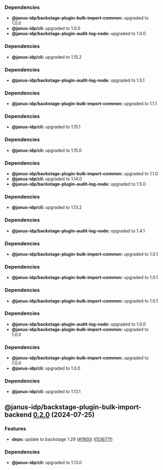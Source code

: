 ### Dependencies

* **@janus-idp/backstage-plugin-bulk-import-common:** upgraded to 1.0.0
* **@janus-idp/cli:** upgraded to 1.0.0
* **@janus-idp/backstage-plugin-audit-log-node:** upgraded to 1.0.0

### Dependencies

* **@janus-idp/cli:** upgraded to 1.15.2

### Dependencies

* **@janus-idp/backstage-plugin-audit-log-node:** upgraded to 1.5.1

### Dependencies

* **@janus-idp/backstage-plugin-bulk-import-common:** upgraded to 1.1.1

### Dependencies

* **@janus-idp/cli:** upgraded to 1.15.1

### Dependencies

* **@janus-idp/cli:** upgraded to 1.15.0

### Dependencies

* **@janus-idp/backstage-plugin-bulk-import-common:** upgraded to 1.1.0
* **@janus-idp/cli:** upgraded to 1.14.0
* **@janus-idp/backstage-plugin-audit-log-node:** upgraded to 1.5.0

### Dependencies

* **@janus-idp/cli:** upgraded to 1.13.2

### Dependencies

* **@janus-idp/backstage-plugin-audit-log-node:** upgraded to 1.4.1

### Dependencies

* **@janus-idp/backstage-plugin-bulk-import-common:** upgraded to 1.0.1

### Dependencies

* **@janus-idp/backstage-plugin-bulk-import-common:** upgraded to 1.0.1

### Dependencies

* **@janus-idp/backstage-plugin-bulk-import-common:** upgraded to 1.0.1

### Dependencies

* **@janus-idp/backstage-plugin-audit-log-node:** upgraded to 1.0.0
* **@janus-idp/backstage-plugin-bulk-import-common:** upgraded to 1.0.0

### Dependencies

* **@janus-idp/backstage-plugin-bulk-import-common:** upgraded to 1.0.0
* **@janus-idp/cli:** upgraded to 1.0.0

### Dependencies

* **@janus-idp/cli:** upgraded to 1.13.1

## @janus-idp/backstage-plugin-bulk-import-backend [0.2.0](https://github.com/janus-idp/backstage-plugins/compare/@janus-idp/backstage-plugin-bulk-import-backend@0.1.0...@janus-idp/backstage-plugin-bulk-import-backend@0.2.0) (2024-07-25)


### Features

* **deps:** update to backstage 1.29 ([#1900](https://github.com/janus-idp/backstage-plugins/issues/1900)) ([f53677f](https://github.com/janus-idp/backstage-plugins/commit/f53677fb02d6df43a9de98c43a9f101a6db76802))



### Dependencies

* **@janus-idp/cli:** upgraded to 1.13.0
